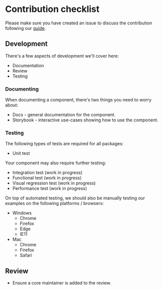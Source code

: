 # Contribution checklist

Please make sure you have created an issue to discuss the contribution following our [guide](./00-contributing.md).

## Development

There's a few aspects of development we'll cover here:

* Documentation
* Review
* Testing

### Documenting

When documenting a component, there's two things you need to worry about:

* Docs - general documentation for the component.
* Storybook - interactive use-cases showing how to use the component.

### Testing

The following types of tests are required for all packages:

* Unit test

Your component may also require further testing:

* Integration test       (work in progress)
* Functional test        (work in progress)
* Visual regression test (work in progress)
* Performance test       (work in progress)

On top of automated testing, we should also be manually testing our examples on the following platforms / browsers:

* Windows
  * Chrome
  * Firefox
  * Edge
  * IE11
* Mac
  * Chrome
  * Firefox
  * Safari

## Review

* Ensure a core maintainer is added to the review.